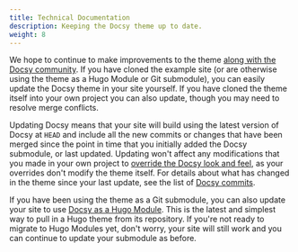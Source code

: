 ```yaml
---
title: Technical Documentation
description: Keeping the Docsy theme up to date.
weight: 8
---
```


We hope to continue to make improvements to the theme
[along with the Docsy community](/docs/contribution-guidelines/). If you have
cloned the example site (or are otherwise using the theme as a Hugo Module or
Git submodule), you can easily update the Docsy theme in your site yourself. If
you have cloned the theme itself into your own project you can also update,
though you may need to resolve merge conflicts.

Updating Docsy means that your site will build using the latest version of Docsy
at `HEAD` and include all the new commits or changes that have been merged since
the point in time that you initially added the Docsy submodule, or last updated.
Updating won't affect any modifications that you made in your own project to
[override the Docsy look and feel](/docs/adding-content/lookandfeel/), as your
overrides don't modify the theme itself. For details about what has changed in
the theme since your last update, see the list of
[Docsy commits](https://github.com/google/docsy/commits/main).

If you have been using the theme as a Git submodule, you can also update your
site to use [Docsy as a Hugo Module](/docs/get-started/docsy-as-module/). This
is the latest and simplest way to pull in a Hugo theme from its repository. If
you're not ready to migrate to Hugo Modules yet, don't worry, your site will
still work and you can continue to update your submodule as before.
